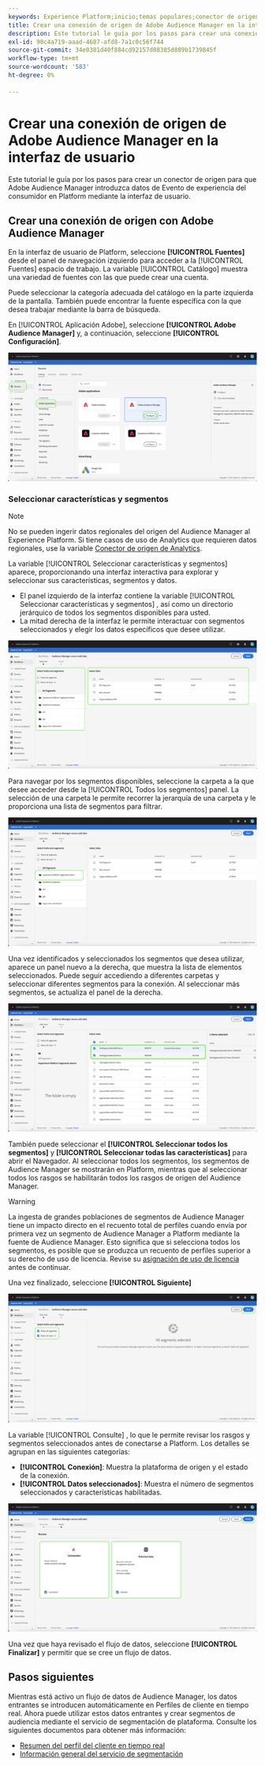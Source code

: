 ```yaml
---
keywords: Experience Platform;inicio;temas populares;conector de origen de Audience Manager;Audience Manager;conector de Audience Manager
title: Crear una conexión de origen de Adobe Audience Manager en la interfaz de usuario
description: Este tutorial le guía por los pasos para crear una conexión de origen para que Adobe Audience Manager introduzca datos de Evento de experiencia del consumidor en Platform mediante la interfaz de usuario.
exl-id: 90c4a719-aaad-4687-afd8-7a1c0c56f744
source-git-commit: 34e0381d40f884cd92157d08385d889b1739845f
workflow-type: tm+mt
source-wordcount: '583'
ht-degree: 0%

---
```


# Crear una conexión de origen de Adobe Audience Manager en la interfaz de usuario

Este tutorial le guía por los pasos para crear un conector de origen para que Adobe Audience Manager introduzca datos de Evento de experiencia del consumidor en Platform mediante la interfaz de usuario.

## Crear una conexión de origen con Adobe Audience Manager

En la interfaz de usuario de Platform, seleccione **[!UICONTROL Fuentes]** desde el panel de navegación izquierdo para acceder a la [!UICONTROL Fuentes] espacio de trabajo. La variable [!UICONTROL Catálogo] muestra una variedad de fuentes con las que puede crear una cuenta.

Puede seleccionar la categoría adecuada del catálogo en la parte izquierda de la pantalla. También puede encontrar la fuente específica con la que desea trabajar mediante la barra de búsqueda.

En [!UICONTROL Aplicación Adobe], seleccione **[!UICONTROL Adobe Audience Manager]** y, a continuación, seleccione **[!UICONTROL Configuración]**.

![catálogo](../../../../images/tutorials/create/aam/catalog.png)

### Seleccionar características y segmentos

>[!NOTE]
>
>No se pueden ingerir datos regionales del origen del Audience Manager al Experience Platform. Si tiene casos de uso de Analytics que requieren datos regionales, use la variable [Conector de origen de Analytics](../adobe-applications/analytics.md).

La variable [!UICONTROL Seleccionar características y segmentos] aparece, proporcionando una interfaz interactiva para explorar y seleccionar sus características, segmentos y datos.

* El panel izquierdo de la interfaz contiene la variable [!UICONTROL Seleccionar características y segmentos] , así como un directorio jerárquico de todos los segmentos disponibles para usted.
* La mitad derecha de la interfaz le permite interactuar con segmentos seleccionados y elegir los datos específicos que desee utilizar.

![add-data](../../../../images/tutorials/create/aam/add-data.png)

Para navegar por los segmentos disponibles, seleccione la carpeta a la que desee acceder desde la [!UICONTROL Todos los segmentos] panel. La selección de una carpeta le permite recorrer la jerarquía de una carpeta y le proporciona una lista de segmentos para filtrar.

![segment-folder](../../../../images/tutorials/create/aam/segment-folder.png)

Una vez identificados y seleccionados los segmentos que desea utilizar, aparece un panel nuevo a la derecha, que muestra la lista de elementos seleccionados. Puede seguir accediendo a diferentes carpetas y seleccionar diferentes segmentos para la conexión. Al seleccionar más segmentos, se actualiza el panel de la derecha.

![select-data](../../../../images/tutorials/create/aam/select-data.png)

También puede seleccionar el **[!UICONTROL Seleccionar todos los segmentos]** y **[!UICONTROL Seleccionar todas las características]** para abrir el Navegador. Al seleccionar todos los segmentos, los segmentos de Audience Manager se mostrarán en Platform, mientras que al seleccionar todos los rasgos se habilitarán todos los rasgos de origen del Audience Manager.

>[!WARNING]
>
>La ingesta de grandes poblaciones de segmentos de Audience Manager tiene un impacto directo en el recuento total de perfiles cuando envía por primera vez un segmento de Audience Manager a Platform mediante la fuente de Audience Manager. Esto significa que si selecciona todos los segmentos, es posible que se produzca un recuento de perfiles superior a su derecho de uso de licencia. Revise su [asignación de uso de licencia](../../../../../dashboards/guides/license-usage.md) antes de continuar.

Una vez finalizado, seleccione **[!UICONTROL Siguiente]**

![todos los segmentos](../../../../images/tutorials/create/aam/all-segments.png)

La variable [!UICONTROL Consulte] , lo que le permite revisar los rasgos y segmentos seleccionados antes de conectarse a Platform. Los detalles se agrupan en las siguientes categorías:

* **[!UICONTROL Conexión]**: Muestra la plataforma de origen y el estado de la conexión.
* **[!UICONTROL Datos seleccionados]**: Muestra el número de segmentos seleccionados y características habilitadas.

![review](../../../../images/tutorials/create/aam/review.png)

Una vez que haya revisado el flujo de datos, seleccione **[!UICONTROL Finalizar]** y permitir que se cree un flujo de datos.

## Pasos siguientes

Mientras está activo un flujo de datos de Audience Manager, los datos entrantes se introducen automáticamente en Perfiles de cliente en tiempo real. Ahora puede utilizar estos datos entrantes y crear segmentos de audiencia mediante el servicio de segmentación de plataforma. Consulte los siguientes documentos para obtener más información:

* [Resumen del perfil del cliente en tiempo real](../../../../../profile/home.md)
* [Información general del servicio de segmentación](../../../../../segmentation/home.md)
